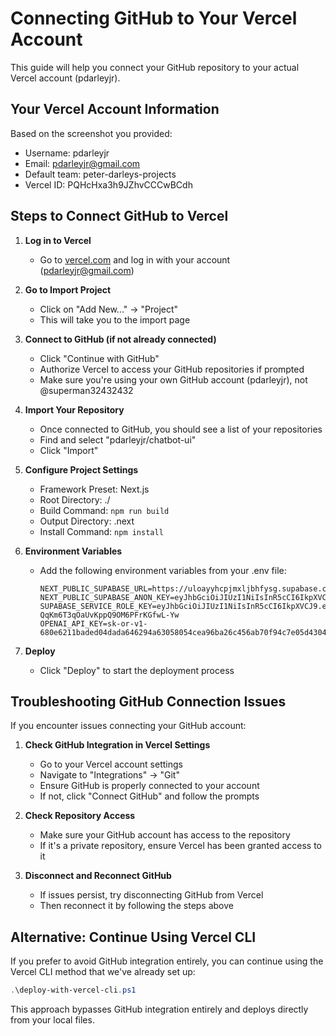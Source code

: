 # Connecting GitHub to Your Vercel Account

This guide will help you connect your GitHub repository to your actual Vercel account (pdarleyjr).

## Your Vercel Account Information

Based on the screenshot you provided:
- Username: pdarleyjr
- Email: pdarleyjr@gmail.com
- Default team: peter-darleys-projects
- Vercel ID: PQHcHxa3h9JZhvCCCwBCdh

## Steps to Connect GitHub to Vercel

1. **Log in to Vercel**
   - Go to [vercel.com](https://vercel.com) and log in with your account (pdarleyjr@gmail.com)

2. **Go to Import Project**
   - Click on "Add New..." → "Project"
   - This will take you to the import page

3. **Connect to GitHub (if not already connected)**
   - Click "Continue with GitHub"
   - Authorize Vercel to access your GitHub repositories if prompted
   - Make sure you're using your own GitHub account (pdarleyjr), not @superman32432432

4. **Import Your Repository**
   - Once connected to GitHub, you should see a list of your repositories
   - Find and select "pdarleyjr/chatbot-ui"
   - Click "Import"

5. **Configure Project Settings**
   - Framework Preset: Next.js
   - Root Directory: ./
   - Build Command: `npm run build`
   - Output Directory: .next
   - Install Command: `npm install`

6. **Environment Variables**
   - Add the following environment variables from your .env file:
     ```
     NEXT_PUBLIC_SUPABASE_URL=https://uloayyhcpjmxljbhfysg.supabase.co
     NEXT_PUBLIC_SUPABASE_ANON_KEY=eyJhbGciOiJIUzI1NiIsInR5cCI6IkpXVCJ9.eyJpc3MiOiJzdXBhYmFzZSIsInJlZiI6InVsb2F5eWhjcGpteGxqYmhmeXNnIiwicm9sZSI6ImFub24iLCJpYXQiOjE3NDU0NDU4NDUsImV4cCI6MjA2MTAyMTg0NX0.qED8NMgurHVBxQYz3YL3KfdySsev4alMRxDCi1J_-1Y
     SUPABASE_SERVICE_ROLE_KEY=eyJhbGciOiJIUzI1NiIsInR5cCI6IkpXVCJ9.eyJpc3MiOiJzdXBhYmFzZSIsInJlZiI6InVsb2F5eWhjcGpteGxqYmhmeXNnIiwicm9sZSI6InNlcnZpY2Vfcm9sZSIsImlhdCI6MTc0NTQ0NTg0NSwiZXhwIjoyMDYxMDIxODQ1fQ.7gG5paXVbkH-QqKm6T3qOaUvKppQ9OM6PFrKGfwL-Yw
     OPENAI_API_KEY=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
     ```

7. **Deploy**
   - Click "Deploy" to start the deployment process

## Troubleshooting GitHub Connection Issues

If you encounter issues connecting your GitHub account:

1. **Check GitHub Integration in Vercel Settings**
   - Go to your Vercel account settings
   - Navigate to "Integrations" → "Git"
   - Ensure GitHub is properly connected to your account
   - If not, click "Connect GitHub" and follow the prompts

2. **Check Repository Access**
   - Make sure your GitHub account has access to the repository
   - If it's a private repository, ensure Vercel has been granted access to it

3. **Disconnect and Reconnect GitHub**
   - If issues persist, try disconnecting GitHub from Vercel
   - Then reconnect it by following the steps above

## Alternative: Continue Using Vercel CLI

If you prefer to avoid GitHub integration entirely, you can continue using the Vercel CLI method that we've already set up:

```powershell
.\deploy-with-vercel-cli.ps1
```

This approach bypasses GitHub integration entirely and deploys directly from your local files.
